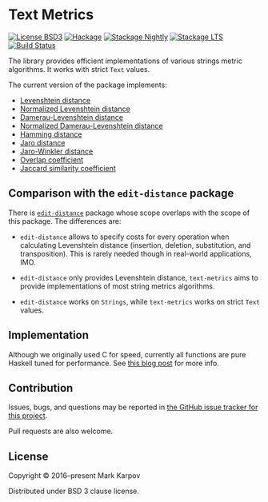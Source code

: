 # Text Metrics

[![License BSD3](https://img.shields.io/badge/license-BSD3-brightgreen.svg)](http://opensource.org/licenses/BSD-3-Clause)
[![Hackage](https://img.shields.io/hackage/v/text-metrics.svg?style=flat)](https://hackage.haskell.org/package/text-metrics)
[![Stackage Nightly](http://stackage.org/package/text-metrics/badge/nightly)](http://stackage.org/nightly/package/text-metrics)
[![Stackage LTS](http://stackage.org/package/text-metrics/badge/lts)](http://stackage.org/lts/package/text-metrics)
[![Build Status](https://travis-ci.org/mrkkrp/text-metrics.svg?branch=master)](https://travis-ci.org/mrkkrp/text-metrics)

The library provides efficient implementations of various strings metric
algorithms. It works with strict `Text` values.

The current version of the package implements:

* [Levenshtein distance](https://en.wikipedia.org/wiki/Levenshtein_distance)
* [Normalized Levenshtein distance](https://en.wikipedia.org/wiki/Levenshtein_distance)
* [Damerau-Levenshtein distance](https://en.wikipedia.org/wiki/Damerau%E2%80%93Levenshtein_distance)
* [Normalized Damerau-Levenshtein distance](https://en.wikipedia.org/wiki/Damerau%E2%80%93Levenshtein_distance)
* [Hamming distance](https://en.wikipedia.org/wiki/Hamming_distance)
* [Jaro distance](https://en.wikipedia.org/wiki/Jaro%E2%80%93Winkler_distance)
* [Jaro-Winkler distance](https://en.wikipedia.org/wiki/Jaro%E2%80%93Winkler_distance)
* [Overlap coefficient](https://en.wikipedia.org/wiki/Overlap_coefficient)
* [Jaccard similarity coefficient](https://en.wikipedia.org/wiki/Jaccard_index)

## Comparison with the `edit-distance` package

There is
[`edit-distance`](https://hackage.haskell.org/package/edit-distance) package
whose scope overlaps with the scope of this package. The differences are:

* `edit-distance` allows to specify costs for every operation when
  calculating Levenshtein distance (insertion, deletion, substitution, and
  transposition). This is rarely needed though in real-world applications,
  IMO.

* `edit-distance` only provides Levenshtein distance, `text-metrics` aims to
  provide implementations of most string metrics algorithms.

* `edit-distance` works on `Strings`, while `text-metrics` works on strict
  `Text` values.

## Implementation

Although we originally used C for speed, currently all functions are pure
Haskell tuned for performance. See [this blog
post](https://markkarpov.com/post/migrating-text-metrics.html) for more
info.

## Contribution

Issues, bugs, and questions may be reported in [the GitHub issue tracker for
this project](https://github.com/mrkkrp/text-metrics/issues).

Pull requests are also welcome.

## License

Copyright © 2016–present Mark Karpov

Distributed under BSD 3 clause license.
